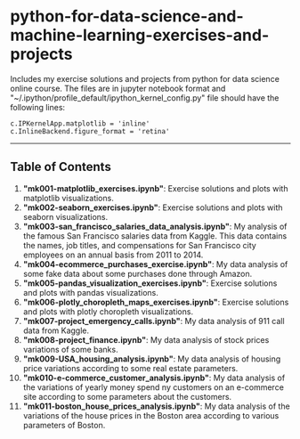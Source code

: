 # python-for-data-science-and-machine-learning-exercises-and-projects

Includes my exercise solutions and projects from python for data science online course. The files are in jupyter notebook format and "~/.ipython/profile_default/ipython_kernel_config.py" file should have the following lines:

`c.IPKernelApp.matplotlib = 'inline'`  
`c.InlineBackend.figure_format = 'retina'`

---

## Table of Contents

1. **"mk001-matplotlib_exercises.ipynb"**: Exercise solutions and plots with matplotlib visualizations.
2. **"mk002-seaborn_exercises.ipynb"**: Exercise solutions and plots with seaborn visualizations.
3. **"mk003-san_francisco_salaries_data_analysis.ipynb"**: My analysis of the famous San Francisco salaries data from Kaggle. This data contains the names, job titles, and compensations for San Francisco city employees on an annual basis from 2011 to 2014.
4. **"mk004-ecommerce_purchases_exercise.ipynb"**: My data analysis of some fake data about some purchases done through Amazon.
5. **"mk005-pandas_visualization_exercises.ipynb"**: Exercise solutions and plots with pandas visualizations.
6. **"mk006-plotly_choropleth_maps_exercises.ipynb"**: Exercise solutions and plots with plotly choropleth visualizations.
7. **"mk007-project_emergency_calls.ipynb"**: My data analysis of 911 call data from Kaggle.
8. **"mk008-project_finance.ipynb"**: My data analysis of stock prices variations of some banks.
9. **"mk009-USA_housing_analysis.ipynb"**: My data analysis of housing price variations according to some real estate parameters.
10. **"mk010-e-commerce_customer_analysis.ipynb"**: My data analysis of the variations of yearly money spend ny customers on an e-commerce site according to some parameters about the customers.
11. **"mk011-boston_house_prices_analysis.ipynb"**: My data analysis of the variations of the house prices in the Boston area according to various parameters of Boston.
